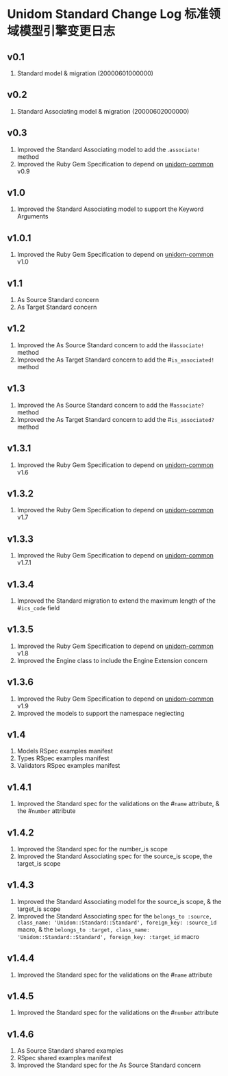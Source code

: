 # Unidom Standard Change Log 标准领域模型引擎变更日志

## v0.1
1. Standard model & migration (20000601000000)

## v0.2
1. Standard Associating model & migration (20000602000000)

## v0.3
1. Improved the Standard Associating model to add the .``associate!`` method
2. Improved the Ruby Gem Specification to depend on [unidom-common](https://github.com/topbitdu/unidom-common) v0.9

## v1.0
1. Improved the Standard Associating model to support the Keyword Arguments

## v1.0.1
1. Improved the Ruby Gem Specification to depend on [unidom-common](https://github.com/topbitdu/unidom-common) v1.0

## v1.1
1. As Source Standard concern
2. As Target Standard concern

## v1.2
1. Improved the As Source Standard concern to add the #``associate!`` method
2. Improved the As Target Standard concern to add the #``is_associated!`` method

## v1.3
1. Improved the As Source Standard concern to add the #``associate?`` method
2. Improved the As Target Standard concern to add the #``is_associated?`` method

## v1.3.1
1. Improved the Ruby Gem Specification to depend on [unidom-common](https://github.com/topbitdu/unidom-common) v1.6

## v1.3.2
1. Improved the Ruby Gem Specification to depend on [unidom-common](https://github.com/topbitdu/unidom-common) v1.7

## v1.3.3
1. Improved the Ruby Gem Specification to depend on [unidom-common](https://github.com/topbitdu/unidom-common) v1.7.1

## v1.3.4
1. Improved the Standard migration to extend the maximum length of the #``ics_code`` field

## v1.3.5
1. Improved the Ruby Gem Specification to depend on [unidom-common](https://github.com/topbitdu/unidom-common) v1.8
2. Improved the Engine class to include the Engine Extension concern

## v1.3.6
1. Improved the Ruby Gem Specification to depend on [unidom-common](https://github.com/topbitdu/unidom-common) v1.9
2. Improved the models to support the namespace neglecting

## v1.4
1. Models RSpec examples manifest
2. Types RSpec examples manifest
3. Validators RSpec examples manifest

## v1.4.1
1. Improved the Standard spec for the validations on the #``name`` attribute, & the #``number`` attribute

## v1.4.2
1. Improved the Standard spec for the number_is scope
2. Improved the Standard Associating spec for the source_is scope, the target_is scope

## v1.4.3
1. Improved the Standard Associating model for the source_is scope, & the target_is scope
2. Improved the Standard Associating spec for the ``belongs_to :source, class_name: 'Unidom::Standard::Standard', foreign_key: :source_id`` macro, & the ``belongs_to :target, class_name: 'Unidom::Standard::Standard', foreign_key: :target_id`` macro

## v1.4.4
1. Improved the Standard spec for the validations on the #``name`` attribute

## v1.4.5
1. Improved the Standard spec for the validations on the #``number`` attribute

## v1.4.6
1. As Source Standard shared examples
2. RSpec shared examples manifest
3. Improved the Standard spec for the As Source Standard concern
